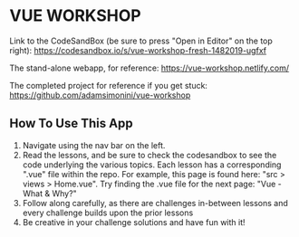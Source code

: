 # VUE WORKSHOP

Link to the CodeSandBox (be sure to press "Open in Editor" on the top right): https://codesandbox.io/s/vue-workshop-fresh-1482019-ugfxf

The stand-alone webapp, for reference: https://vue-workshop.netlify.com/

The completed project for reference if you get stuck: https://github.com/adamsimonini/vue-workshop

<h2>How To Use This App</h2>
 <ol>
  <li>Navigate using the nav bar on the left.</li>
  <li>Read the lessons, and be sure to check the codesandbox to see the code underlying the various topics. Each lesson has a corresponding ".vue" file within the repo.
        For example, this page is found here: "src > views > Home.vue". Try finding the .vue file for the next page: "Vue - What & Why?"</li>
   <li>Follow along carefully, as there are challenges in-between lessons and every challenge builds upon the prior lessons</li>
   <li>Be creative in your challenge solutions and have fun with it!</li>
</ol>
